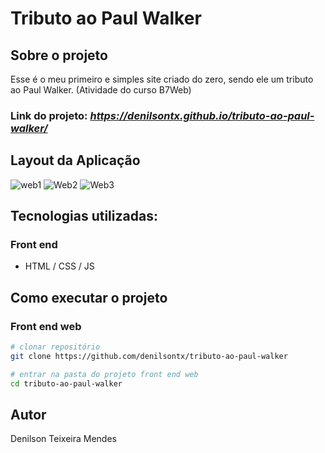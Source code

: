 # Tributo ao Paul Walker

## Sobre o projeto

Esse é o meu primeiro e simples site criado do zero, sendo ele um tributo ao Paul Walker. (Atividade do curso B7Web)

### Link do projeto: _https://denilsontx.github.io/tributo-ao-paul-walker/_

## Layout da Aplicação
![web1](https://github.com/denilsontx/tributo-ao-paul-walker/assets/136747514/78446d12-66be-4841-bf01-eaa567fb82b8)
![Web2](https://github.com/denilsontx/tributo-ao-paul-walker/assets/136747514/6c5e398d-ca37-4603-82c2-a224370b1cf6)
![Web3](https://github.com/denilsontx/tributo-ao-paul-walker/assets/136747514/6ba8bf18-2234-4447-a7a0-e7cce77c8193)

## Tecnologias utilizadas:
### Front end
- HTML / CSS / JS

## Como executar o projeto

### Front end web

```bash
# clonar repositório
git clone https://github.com/denilsontx/tributo-ao-paul-walker

# entrar na pasta do projeto front end web
cd tributo-ao-paul-walker
```

## Autor

Denilson Teixeira Mendes
